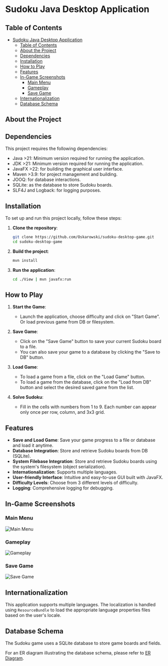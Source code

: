 # Sudoku Java Desktop Application

## Table of Contents

- [Sudoku Java Desktop Application](#sudoku-java-desktop-application)
  - [Table of Contents](#table-of-contents)
  - [About the Project](#about-the-project)
  - [Dependencies](#dependencies)
  - [Installation](#installation)
  - [How to Play](#how-to-play)
  - [Features](#features)
  - [In-Game Screenshots](#in-game-screenshots)
    - [Main Menu](#main-menu)
    - [Gameplay](#gameplay)
    - [Save Game](#save-game)
  - [Internationalization](#internationalization)
  - [Database Schema](#database-schema)

## About the Project

<!-- TODO -->

## Dependencies

This project requires the following dependencies:

- Java >21: Minimum version required for running the application.
- JDK >21: Minimum version required for running the application.
- JavaFX >22: for building the graphical user interface.
- Maven >3.9: for project management and building.
- JOOQ: for database interactions.
- SQLite: as the database to store Sudoku boards.
- SLF4J and Logback: for logging purposes.

## Installation

To set up and run this project locally, follow these steps:

1. **Clone the repository**:
    ```sh
    git clone https://github.com/Oskarowski/sudoku-desktop-game.git
    cd sudoku-desktop-game
    ```

2. **Build the project**:
    ```sh
    mvn install
    ```

3. **Run the application**:
    ```sh
    cd ./View | mvn javafx:run
    ```

## How to Play

1. **Start the Game**:
    - Launch the application, choose difficulty and click on "Start Game". Or load previous game from DB or filesystem.

2. **Save Game**:
    - Click on the "Save Game" button to save your current Sudoku board to a file.
    - You can also save your game to a database by clicking the "Save to DB" button.

3. **Load Game**:
    - To load a game from a file, click on the "Load Game" button.
    - To load a game from the database, click on the "Load from DB" button and select the desired saved game from the list.

4. **Solve Sudoku**:
    - Fill in the cells with numbers from 1 to 9. Each number can appear only once per row, column, and 3x3 grid.

## Features

- **Save and Load Game**: Save your game progress to a file or database and load it anytime.
- **Database Integration**: Store and retrieve Sudoku boards from DB (SQLite).
- **System Filebase Integration**: Store and retrieve Sudoku boards using the system's filesystem (object serialization).
- **Internationalization**: Supports multiple languages.
- **User-friendly Interface**: Intuitive and easy-to-use GUI built with JavaFX.
- **Difficulty Levels**: Choose from 3 different levels of difficulty.
- **Logging**: Comprehensive logging for debugging.

## In-Game Screenshots

### Main Menu
![Main Menu](path/to/main/menu/screenshot.png)

### Gameplay
![Gameplay](path/to/gameplay/screenshot.png)

### Save Game
![Save Game](path/to/save/game/screenshot.png)

## Internationalization

This application supports multiple languages. The localization is handled using `ResourceBundle` to load the appropriate language properties files based on the user's locale.

## Database Schema
The Sudoku game uses a SQLite database to store game boards and fields.

For an ER diagram illustrating the database schema, please refer to [ER Diagram](JdbcDao/src/main/java/sudoku/jdbcdao/database/database-schema.md).
